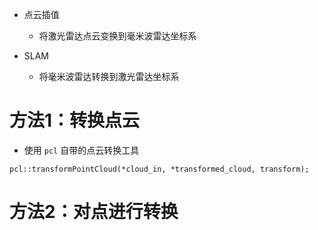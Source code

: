 - 点云插值

  - 将激光雷达点云变换到毫米波雷达坐标系

  

- SLAM

  - 将毫米波雷达转换到激光雷达坐标系	



# 方法1：转换点云



- 使用 `pcl` 自带的点云转换工具

```
pcl::transformPointCloud(*cloud_in, *transformed_cloud, transform);
```





# 方法2：对点进行转换





